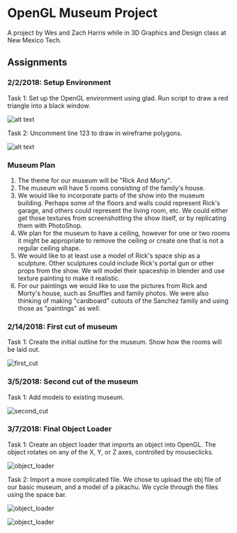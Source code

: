 # OpenGL Museum Project

A project by Wes and Zach Harris while in 3D Graphics and Design class at New Mexico Tech.

## Assignments

### 2/2/2018: Setup Environment

Task 1: Set up the OpenGL environment using glad. Run script to draw a red triangle into a black window.

![alt text](https://github.com/pixarninja/opengl_museum/blob/master/setup_environment/screenshots/Solid.png)

Task 2: Uncomment line 123 to draw in wireframe polygons.

![alt text](https://github.com/pixarninja/opengl_museum/blob/master/setup_environment/screenshots/Wireframe2.png)

### Museum Plan

1. The theme for our museum will be "Rick And Morty".
2. The museum will have 5 rooms consisting of the family's house.
3. We would like to incorporate parts of the show into the museum building. Perhaps some of the floors and walls could represent Rick's garage, and others could represent the living room, etc. We could either get those textures from screenshotting the show itself, or by replicating them with PhotoShop.
4. We plan for the museum to have a ceiling, however for one or two rooms it might be appropriate to remove the ceiling or create one that is not a regular ceiling shape.
5. We would like to at least use a model of Rick's space ship as a sculpture. Other sculptures could include Rick's portal gun or other props from the show. We will model their spaceship in blender and use texture painting to make it realistic.
6. For our paintings we would like to use the pictures from Rick and Morty's house, such as Snuffles and family photos. We were also thinking of making "cardboard" cutouts of the Sanchez family and using those as "paintings" as well.

### 2/14/2018: First cut of museum

Task 1: Create the initial outline for the museum. Show how the rooms will be laid out.

![first_cut](https://github.com/pixarninja/opengl_museum/blob/master/Blender_Files/first_cut.png)

### 3/5/2018: Second cut of the museum

Task 1: Add models to existing museum.

![second_cut](https://github.com/pixarninja/opengl_museum/blob/master/Blender_Files/second_cut.png)

### 3/7/2018: Final Object Loader

Task 1: Create an object loader that imports an object into OpenGL. The object rotates on any of the X, Y, or Z axes, controlled by mouseclicks.

![object_loader](https://github.com/pixarninja/opengl_museum/blob/master/setup_environment/screenshots/ObjectLoader.png)

Task 2: Import a more complicated file. We chose to upload the obj file of our basic museum, and a model of a pikachu. We cycle through the files using the space bar.

![object_loader](https://github.com/pixarninja/opengl_museum/blob/master/setup_environment/screenshots/ObjectLoaderMuseum.png)

![object_loader](https://github.com/pixarninja/opengl_museum/blob/master/setup_environment/screenshots/ObjectLoaderPikachu.png)
